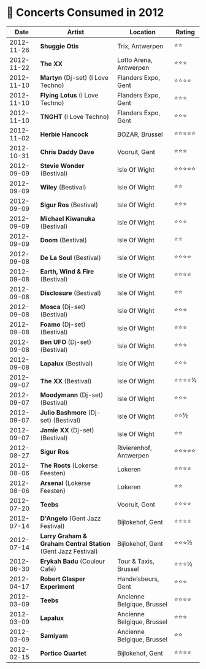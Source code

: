 # 🎤 Concerts Consumed in 2012

| Date | Artist | Location | Rating |
| --- | --- | --- | --- |
| 2012-11-26 | **Shuggie Otis** | Trix, Antwerpen | ⭐️⭐️ |
| 2012-11-22 | **The XX** | Lotto Arena, Antwerpen | ⭐️⭐️⭐️ |
| 2012-11-10 | **Martyn** (Dj-set) (I Love Techno) | Flanders Expo, Gent | ⭐️⭐️⭐️⭐️ |
| 2012-11-10 | **Flying Lotus** (I Love Techno) | Flanders Expo, Gent | ⭐️⭐️⭐️ |
| 2012-11-10 | **TNGHT** (I Love Techno) | Flanders Expo, Gent | ⭐️⭐️⭐️ |
| 2012-11-02 | **Herbie Hancock** | BOZAR, Brussel | ⭐️⭐️⭐️⭐️⭐️ |
| 2012-10-31 | **Chris Daddy Dave** | Vooruit, Gent | ⭐️⭐️⭐️ |
| 2012-09-09 | **Stevie Wonder** (Bestival) | Isle Of Wight | ⭐️⭐️⭐️⭐️⭐️ |
| 2012-09-09 | **Wiley** (Bestival) | Isle Of Wight | ⭐️⭐️ |
| 2012-09-09 | **Sigur Ros** (Bestival) | Isle Of Wight | ⭐️⭐️⭐️ |
| 2012-09-09 | **Michael Kiwanuka** (Bestival) | Isle Of Wight | ⭐️⭐️⭐️ |
| 2012-09-09 | **Doom** (Bestival) | Isle Of Wight | ⭐️⭐️ |
| 2012-09-08 | **De La Soul** (Bestival) | Isle Of Wight | ⭐️⭐️⭐️⭐️ |
| 2012-09-08 | **Earth, Wind & Fire** (Bestival) | Isle Of Wight | ⭐️⭐️⭐️⭐️ |
| 2012-09-08 | **Disclosure** (Bestival) | Isle Of Wight | ⭐️⭐️ |
| 2012-09-08 | **Mosca** (Dj-set) (Bestival) | Isle Of Wight | ⭐️⭐️⭐️ |
| 2012-09-08 | **Foamo** (Dj-set) (Bestival) | Isle Of Wight | ⭐️⭐️⭐️ |
| 2012-09-08 | **Ben UFO** (Dj-set) (Bestival) | Isle Of Wight | ⭐️⭐️⭐️ |
| 2012-09-08 | **Lapalux** (Bestival) | Isle Of Wight | ⭐️⭐️⭐️ |
| 2012-09-07 | **The XX** (Bestival) | Isle Of Wight | ⭐️⭐️⭐️⭐️½ |
| 2012-09-07 | **Moodymann** (Dj-set) (Bestival) | Isle Of Wight | ⭐️⭐️⭐️ |
| 2012-09-07 | **Julio Bashmore** (Dj-set) (Bestival) | Isle Of Wight | ⭐️⭐️½ |
| 2012-09-07 | **Jamie XX** (Dj-set) (Bestival) | Isle Of Wight | ⭐️⭐️ |
| 2012-08-27 | **Sigur Ros** | Rivierenhof, Antwerpen | ⭐️⭐️⭐️⭐️⭐️ |
| 2012-08-06 | **The Roots** (Lokerse Feesten) | Lokeren | ⭐️⭐️⭐️⭐️ |
| 2012-08-06 | **Arsenal** (Lokerse Feesten) | Lokeren | ⭐️⭐️ |
| 2012-07-20 | **Teebs** | Vooruit, Gent | ⭐️⭐️⭐️⭐ |
| 2012-07-14 | **D'Angelo** (Gent Jazz Festival) | Bijlokehof, Gent | ⭐️⭐️⭐⭐️ |
| 2012-07-14 | **Larry Graham & Graham Central Station** (Gent Jazz Festival) | Bijlokehof, Gent | ⭐️⭐️⭐½️ |
| 2012-06-30 | **Erykah Badu** (Couleur Café) | Tour & Taxis, Brussel | ⭐️⭐️⭐½ |
| 2012-04-17 | **Robert Glasper Experiment** | Handelsbeurs, Gent | ⭐️⭐️⭐️ |
| 2012-03-09 | **Teebs** | Ancienne Belgique, Brussel | ⭐️⭐️⭐️⭐ |
| 2012-03-09 | **Lapalux** | Ancienne Belgique, Brussel | ⭐️⭐️⭐ |
| 2012-03-09 | **Samiyam** | Ancienne Belgique, Brussel | ⭐️⭐️ |
| 2012-02-15 | **Portico Quartet** | Bijlokehof, Gent | ⭐️⭐️⭐️⭐️ |
